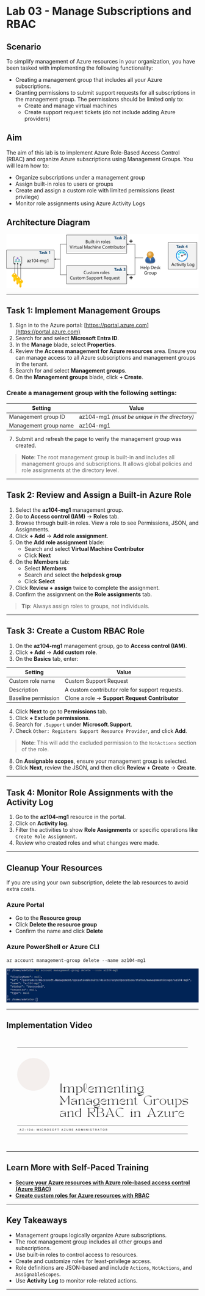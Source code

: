 # Lab 03 - Manage Subscriptions and RBAC

## Scenario

To simplify management of Azure resources in your organization, you have been tasked with implementing the following functionality:

- Creating a management group that includes all your Azure subscriptions.
- Granting permissions to submit support requests for all subscriptions in the management group. The permissions should be limited only to:
  - Create and manage virtual machines
  - Create support request tickets (do not include adding Azure providers)


## Aim

The aim of this lab is to implement Azure Role-Based Access Control (RBAC) and organize Azure subscriptions using Management Groups. You will learn how to:

- Organize subscriptions under a management group
- Assign built-in roles to users or groups
- Create and assign a custom role with limited permissions (least privilege)
- Monitor role assignments using Azure Activity Logs


## Architecture Diagram

![Lab 03 - Architecture diagram](./Lab%2003%20-%20Architecture%20diagram.png)

---

## Task 1: Implement Management Groups

1. Sign in to the Azure portal: [https://portal.azure.com](https://portal.azure.com)
2. Search for and select **Microsoft Entra ID**.
3. In the **Manage** blade, select **Properties**.
4. Review the **Access management for Azure resources** area. Ensure you can manage access to all Azure subscriptions and management groups in the tenant.
5. Search for and select **Management groups**.
6. On the **Management groups** blade, click **+ Create**.

### Create a management group with the following settings:

| Setting                 | Value       |
|-------------------------|-------------|
| Management group ID     | az104-mg1 *(must be unique in the directory)* |
| Management group name   | az104-mg1   |

7. Submit and refresh the page to verify the management group was created.

> **Note**: The root management group is built-in and includes all management groups and subscriptions. It allows global policies and role assignments at the directory level.

---

## Task 2: Review and Assign a Built-in Azure Role

1. Select the **az104-mg1** management group.
2. Go to **Access control (IAM)** → **Roles** tab.
3. Browse through built-in roles. View a role to see Permissions, JSON, and Assignments.
4. Click **+ Add** → **Add role assignment**.
5. On the **Add role assignment** blade:
   - Search and select **Virtual Machine Contributor**
   - Click **Next**
6. On the **Members** tab:
   - Select **Members**
   - Search and select the **helpdesk group**
   - Click **Select**
7. Click **Review + assign** twice to complete the assignment.
8. Confirm the assignment on the **Role assignments** tab.

> **Tip**: Always assign roles to groups, not individuals.

---

## Task 3: Create a Custom RBAC Role

1. On the **az104-mg1** management group, go to **Access control (IAM)**.
2. Click **+ Add** → **Add custom role**.
3. On the **Basics** tab, enter:

| Setting            | Value                                       |
|--------------------|---------------------------------------------|
| Custom role name   | Custom Support Request                      |
| Description        | A custom contributor role for support requests. |
| Baseline permission| Clone a role → **Support Request Contributor** |

4. Click **Next** to go to **Permissions** tab.
5. Click **+ Exclude permissions**.
6. Search for `.Support` under **Microsoft.Support**.
7. Check `Other: Registers Support Resource Provider`, and click **Add**.

> **Note**: This will add the excluded permission to the `NotActions` section of the role.

8. On **Assignable scopes**, ensure your management group is selected.
9. Click **Next**, review the JSON, and then click **Review + Create** → **Create**.

---

## Task 4: Monitor Role Assignments with the Activity Log

1. Go to the **az104-mg1** resource in the portal.
2. Click on **Activity log**.
3. Filter the activities to show **Role Assignments** or specific operations like `Create Role Assignment`.
4. Review who created roles and what changes were made.

---

## Cleanup Your Resources

If you are using your own subscription, delete the lab resources to avoid extra costs.

### Azure Portal
- Go to the **Resource group**
- Click **Delete the resource group**
- Confirm the name and click **Delete**

### Azure PowerShell or Azure CLI
```powershell
az account management-group delete --name az104-mg1
```

![Remove management group](./mg%20resource%20delete.PNG)

---

## Implementation Video

[![Watch the video](./Implementing%20Management%20Groups%20and%20RBAC%20in%20Azure.png)]()

---

## Learn More with Self-Paced Training

- **[Secure your Azure resources with Azure role-based access control (Azure RBAC)](https://learn.microsoft.com/en-us/azure/role-based-access-control/overview)**
- **[Create custom roles for Azure resources with RBAC](https://learn.microsoft.com/en-us/azure/role-based-access-control/custom-roles)**

---

## Key Takeaways

- Management groups logically organize Azure subscriptions.
- The root management group includes all other groups and subscriptions.
- Use built-in roles to control access to resources.
- Create and customize roles for least-privilege access.
- Role definitions are JSON-based and include `Actions`, `NotActions`, and `AssignableScopes`.
- Use **Activity Log** to monitor role-related actions.

---
